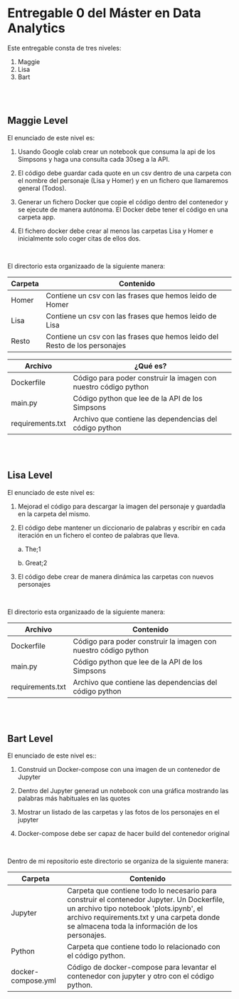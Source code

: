 
# Entregable 0 del Máster en Data Analytics

Este entregable consta de tres niveles:
1. Maggie
2. Lisa
3. Bart
<br>
<br>


## **Maggie Level**




El enunciado de este nivel es:

1. Usando Google colab crear un notebook que consuma la api de los Simpsons y haga una consulta cada 30seg a la API.

2. El código debe guardar cada quote en un csv dentro de una carpeta con el nombre del personaje (Lisa y Homer) y en un fichero que llamaremos general (Todos).

3. Generar un fichero Docker que copie el código dentro del contenedor y se ejecute de manera autónoma. El Docker debe tener el código en una carpeta app.

4. El fichero docker debe crear al menos las carpetas Lisa y Homer e inicialmente solo coger citas de ellos dos.

<br>

El directorio esta organizaado de la siguiente manera:

| Carpeta | Contenido |
|---------------|---------------|
| Homer | Contiene un csv con las frases que hemos leido de Homer|
| Lisa | Contiene un csv con las frases que hemos leido de Lisa|
| Resto | Contiene un csv con las frases que hemos leido del Resto de los personajes|

| Archivo | ¿Qué es? |
|---------------|---------------|
| Dockerfile | Código para poder construir la imagen con nuestro código python|
| main.py | Código python que lee de la API de los Simpsons|
| requirements.txt | Archivo que contiene las dependencias del código python|

<br>
<br>

## **Lisa Level**

El enunciado de este nivel es:

1. Mejorad el código para descargar la imagen del personaje y guardadla en la carpeta del mismo.

2. El código debe mantener un diccionario de palabras y escribir en cada iteración en un fichero el conteo de palabras que lleva.

    a. The;1

    b. Great;2


3. El código debe crear de manera dinámica las carpetas con nuevos personajes
  
<br>


El directorio esta organizaado de la siguiente manera:

| Archivo | Contenido |
|---------------|---------------|
| Dockerfile |  Código para poder construir la imagen con nuestro código python|
| main.py | Código python que lee de la API de los Simpsons |
| requirements.txt | Archivo que contiene las dependencias del código python|

<br>
<br>

## **Bart Level**

El enunciado de este nivel es::

1. Construid un Docker-compose con una imagen de un contenedor de Jupyter

2. Dentro del Jupyter generad un notebook con una gráfica mostrando las
palabras más habituales en las quotes

3. Mostrar un listado de las carpetas y las fotos de los personajes en el jupyter

4. Docker-compose debe ser capaz de hacer build del contenedor original

<br>

Dentro de mi repositorio este directorio se organiza de la siguiente manera:

| Carpeta | Contenido |
|---------------|---------------|
| Jupyter | Carpeta que contiene todo lo necesario para construir el contenedor Jupyter. Un Dockerfile, un archivo tipo notebook 'plots.ipynb', el archivo requirements.txt y una carpeta donde se almacena toda la información de los personajes.|
| Python | Carpeta que contiene todo lo relacionado con el código python. |
| docker-compose.yml | Código de docker-compose para levantar el contenedor con jupyter y otro con el código python. |
